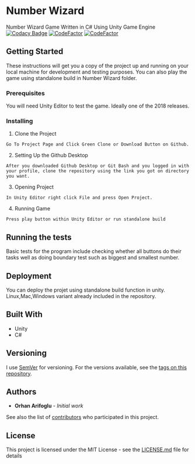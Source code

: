 #  Number Wizard

Number Wizard Game Written in C# Using Unity Game Engine [![Codacy Badge](https://api.codacy.com/project/badge/Grade/1ff3b2df98df406eb32c3aca91779aba)](https://www.codacy.com/manual/orhanarifoglu/Number-Wizard?utm_source=github.com&amp;utm_medium=referral&amp;utm_content=orhanarifoglu/Number-Wizard&amp;utm_campaign=Badge_Grade) [![CodeFactor](https://www.codefactor.io/repository/github/orhanarifoglu/number-wizard/badge)](https://www.codefactor.io/repository/github/orhanarifoglu/number-wizard) [![CodeFactor](https://www.codefactor.io/repository/github/orhanarifoglu/number-wizard/badge)](https://www.codefactor.io/repository/github/orhanarifoglu/number-wizard)


## Getting Started

These instructions will get you a copy of the project up and running on your local machine for development and testing purposes. You can also play the game using standalone build in Number Wizard folder. 

### Prerequisites

You will need Unity Editor to test the game. Ideally one of the 2018 releases.

### Installing

1) Clone the Project

```
Go To Project Page and Click Green Clone or Download Button on Github.
```

2) Setting Up the Github Desktop

```
After you downloaded Github Desktop or Git Bash and you logged in with your profile, clone the repository using the link you got on directory you want.
```

3) Opening Project

```
In Unity Editor right click File and press Open Project.
```



4) Running Game

```
Press play button within Unity Editor or run standalone build
```


## Running the tests

Basic tests for the program include checking whether all buttons do their tasks well as doing boundary test such as biggest and smallest number.


## Deployment

You can deploy the projet using standalone build function in unity. Linux,Mac,Windows variant already included in the repository.

## Built With

* Unity 
* C#


## Versioning

I use [SemVer](http://semver.org/) for versioning. For the versions available, see the [tags on this repository](https://github.com/your/project/tags). 

## Authors

* **Orhan Arifoglu** - *Initial work* 

See also the list of [contributors](https://github.com/lemikistu/Hermit-Crab/graphs/contributors) who participated in this project.

## License

This project is licensed under the MIT License - see the [LICENSE.md](LICENSE.md) file for details


